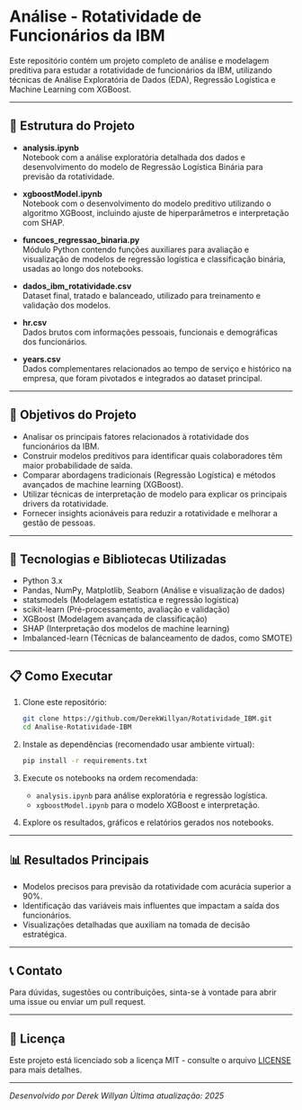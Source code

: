 # Análise - Rotatividade de Funcionários da IBM

Este repositório contém um projeto completo de análise e modelagem preditiva para estudar a rotatividade de funcionários da IBM, utilizando técnicas de Análise Exploratória de Dados (EDA), Regressão Logística e Machine Learning com XGBoost.

---

## 📁 Estrutura do Projeto

- **analysis.ipynb**  
  Notebook com a análise exploratória detalhada dos dados e desenvolvimento do modelo de Regressão Logística Binária para previsão da rotatividade.

- **xgboostModel.ipynb**  
  Notebook com o desenvolvimento do modelo preditivo utilizando o algoritmo XGBoost, incluindo ajuste de hiperparâmetros e interpretação com SHAP.

- **funcoes_regressao_binaria.py**  
  Módulo Python contendo funções auxiliares para avaliação e visualização de modelos de regressão logística e classificação binária, usadas ao longo dos notebooks.

- **dados_ibm_rotatividade.csv**  
  Dataset final, tratado e balanceado, utilizado para treinamento e validação dos modelos.

- **hr.csv**  
  Dados brutos com informações pessoais, funcionais e demográficas dos funcionários.

- **years.csv**  
  Dados complementares relacionados ao tempo de serviço e histórico na empresa, que foram pivotados e integrados ao dataset principal.

---

## 🚀 Objetivos do Projeto

- Analisar os principais fatores relacionados à rotatividade dos funcionários da IBM.
- Construir modelos preditivos para identificar quais colaboradores têm maior probabilidade de saída.
- Comparar abordagens tradicionais (Regressão Logística) e métodos avançados de machine learning (XGBoost).
- Utilizar técnicas de interpretação de modelo para explicar os principais drivers da rotatividade.
- Fornecer insights acionáveis para reduzir a rotatividade e melhorar a gestão de pessoas.

---

## 🔧 Tecnologias e Bibliotecas Utilizadas

- Python 3.x  
- Pandas, NumPy, Matplotlib, Seaborn (Análise e visualização de dados)  
- statsmodels (Modelagem estatística e regressão logística)  
- scikit-learn (Pré-processamento, avaliação e validação)  
- XGBoost (Modelagem avançada de classificação)  
- SHAP (Interpretação dos modelos de machine learning)  
- Imbalanced-learn (Técnicas de balanceamento de dados, como SMOTE)  

---

## 📋 Como Executar

1. Clone este repositório:  
   ```bash
   git clone https://github.com/DerekWillyan/Rotatividade_IBM.git
   cd Analise-Rotatividade-IBM
   ```

2. Instale as dependências (recomendado usar ambiente virtual):

   ```bash
   pip install -r requirements.txt
   ```

3. Execute os notebooks na ordem recomendada:

   * `analysis.ipynb` para análise exploratória e regressão logística.
   * `xgboostModel.ipynb` para o modelo XGBoost e interpretação.

4. Explore os resultados, gráficos e relatórios gerados nos notebooks.

---

## 📊 Resultados Principais

* Modelos precisos para previsão da rotatividade com acurácia superior a 90%.
* Identificação das variáveis mais influentes que impactam a saída dos funcionários.
* Visualizações detalhadas que auxiliam na tomada de decisão estratégica.

---

## 📞 Contato

Para dúvidas, sugestões ou contribuições, sinta-se à vontade para abrir uma issue ou enviar um pull request.

---

## 📄 Licença

Este projeto está licenciado sob a licença MIT - consulte o arquivo [LICENSE](LICENSE) para mais detalhes.

---

*Desenvolvido por Derek Willyan*
*Última atualização: 2025*
